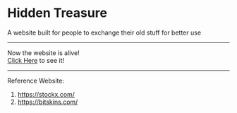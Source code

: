 # Hidden Treasure

A website built for people to exchange their old stuff for better use  

------

Now the website is alive!  
[Click Here](http://hidden-treasure.online) to see it!  

------

Reference Website:  
1. https://stockx.com/  
2. https://bitskins.com/